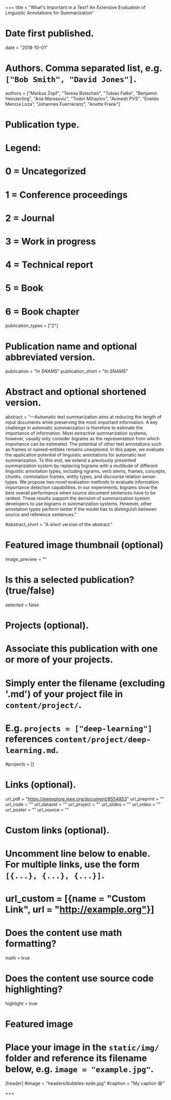 +++
title = "What's Important in a Text? An Extensive Evaluation of Linguistic Annotations for Summarization"

# Date first published.
date = "2018-10-01"

# Authors. Comma separated list, e.g. `["Bob Smith", "David Jones"]`.
authors = ["Markus Zopf", "Teresa Botschen", "Tobias Falke", "Benjamin Heinzerling", "Ana Marasović", "Todor Mihaylov", "Avinesh PVS", "Eneldo Mencia Loza", "Johannes Fuernkranz", "Anette Frank"]

# Publication type.
# Legend:
# 0 = Uncategorized
# 1 = Conference proceedings
# 2 = Journal
# 3 = Work in progress
# 4 = Technical report
# 5 = Book
# 6 = Book chapter
publication_types = ["2"]

# Publication name and optional abbreviated version.
publication = "In *SNAMS*"
publication_short = "In *SNAMS*"

# Abstract and optional shortened version.
abstract = "—Automatic text summarization aims at reducing the
length of input documents while preserving the most important
information. A key challenge in automatic summarization is
therefore to estimate the importance of information. Most extractive summarization systems, however, usually only consider
bigrams as the representation from which importance can be
estimated. The potential of other text annotations such as
frames or named-entities remains unexplored. In this paper, we
evaluate the application potential of linguistic annotations for
automatic text summarization. To this end, we extend a previously
presented summarization system by replacing bigrams with a
multitude of different linguistic annotation types, including ngrams, verb stems, frames, concepts, chunks, connotation frames,
entity types, and discourse relation sense-types. We propose two
novel evaluation methods to evaluate information importance
detection capabilities. In our experiments, bigrams show the best
overall performance when source document sentences have to
be ranked. These results support the decision of summarization
system developers to use bigrams in summarization systems.
However, other annotation types perform better if the model
has to distinguish between source and reference sentences."

#abstract_short = "A short version of the abstract."

# Featured image thumbnail (optional)
image_preview = ""

# Is this a selected publication? (true/false)
selected = false

# Projects (optional).
#   Associate this publication with one or more of your projects.
#   Simply enter the filename (excluding '.md') of your project file in `content/project/`.
#   E.g. `projects = ["deep-learning"]` references `content/project/deep-learning.md`.
#projects = []

# Links (optional).
url_pdf = "https://ieeexplore.ieee.org/document/8554853"
url_preprint = ""
url_code = ""
url_dataset = ""
url_project = ""
url_slides = ""
url_video = ""
url_poster = ""
url_source = ""

# Custom links (optional).
#   Uncomment line below to enable. For multiple links, use the form `[{...}, {...}, {...}]`.
# url_custom = [{name = "Custom Link", url = "http://example.org"}]

# Does the content use math formatting?
math = true

# Does the content use source code highlighting?
highlight = true

# Featured image
# Place your image in the `static/img/` folder and reference its filename below, e.g. `image = "example.jpg"`.
[header]
#image = "headers/bubbles-wide.jpg"
#caption = "My caption 😄"

+++

